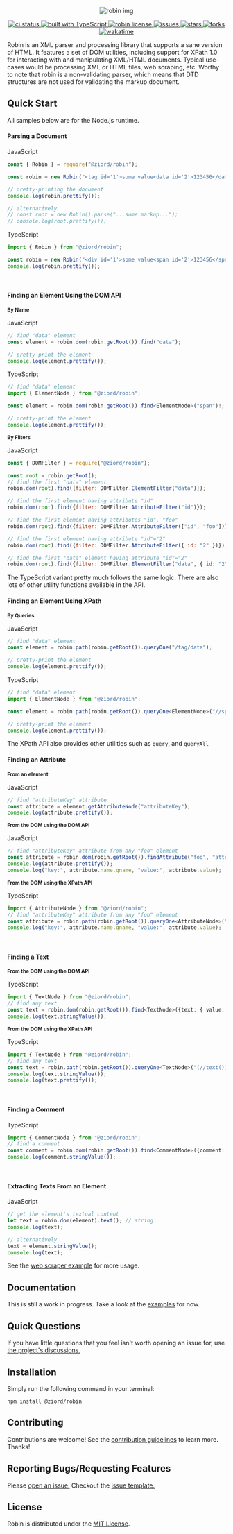 
<p align="center">
    <p align="center">
        <img src="https://github.com/ziord/robin/blob/master/docs/assets/images/robin_img.png" alt="robin img"> 
    </p>
    <p align="center">
        <a href="https://github.com/ziord/robin/actions">
            <img alt="ci status" src="https://github.com/ziord/robin/actions/workflows/node.js.yml/badge.svg?style=plastic">
        </a>
        <a href="https://www.typescriptlang.org/">
            <img alt="built with TypeScript" src="https://img.shields.io/badge/built%20with-TypeScript-blue.svg?style=plastic">
        </a>
        <a href="https://github.com/ziord/robin/blob/master/LICENSE.txt">
            <img alt="robin license" src="https://img.shields.io/github/license/ziord/robin?style=plastic">
        </a>
        <a href="https://github.com/ziord/robin/issues" >
            <img alt="issues" src="https://img.shields.io/github/issues/ziord/robin?style=plastic">
        </a>
        <a href="https://github.com/ziord/robin/stargazers">
            <img alt="stars" src="https://img.shields.io/github/stars/ziord/robin?style=plastic">
        </a>
        <a href="https://github.com/ziord/robin/network/members">
            <img alt="forks" src="https://img.shields.io/github/forks/ziord/robin?style=plastic">
        </a>
        <a href=""><img src="https://wakatime.com/badge/user/d428bbee-8cff-4d0f-9e46-7c57e2a8032e/project/9d7c1f69-dd34-4f27-a25d-60fbfa716192.svg" alt="wakatime"></a>
    </p>
</p>

Robin is an XML parser and processing library that supports a sane version of HTML. It features a set of DOM utilities, including support for XPath 1.0 for interacting with and manipulating XML/HTML documents. Typical use-cases would be processing XML or HTML files, web scraping, etc.
Worthy to note that robin is a non-validating parser, which means that DTD structures are not used for validating the markup document.

## Quick Start

All samples below are for the Node.js runtime.

#### Parsing a Document

JavaScript
```js
const { Robin } = require("@ziord/robin");

const robin = new Robin("<tag id='1'>some value<data id='2'>123456</data></tag>", "XML"); // use "XML" mode - which is the default mode - for XML documents ("HTML" for HTML documents)

// pretty-printing the document
console.log(robin.prettify());

// alternatively
// const root = new Robin().parse("...some markup...");
// console.log(root.prettify());
```

TypeScript
```ts
import { Robin } from "@ziord/robin";

const robin = new Robin("<div id='1'>some value<span id='2'>123456</span></div>", "HTML"); // mode "HTML" for HTML documents
console.log(robin.prettify());
```
<br/>

#### Finding an Element Using the DOM API

<sub>**By Name**</sub>

JavaScript

```js
// find "data" element
const element = robin.dom(robin.getRoot()).find("data");

// pretty-print the element
console.log(element.prettify());
```

TypeScript

```ts
// find "data" element
import { ElementNode } from "@ziord/robin";

const element = robin.dom(robin.getRoot()).find<ElementNode>("span")!;

// pretty-print the element
console.log(element.prettify());
```

<sub>**By Filters**</sub>

JavaScript

```js
const { DOMFilter } = require("@ziord/robin");

const root = robin.getRoot();
// find the first "data" element
robin.dom(root).find({filter: DOMFilter.ElementFilter("data")});

// find the first element having attribute "id"
robin.dom(root).find({filter: DOMFilter.AttributeFilter("id")});

// find the first element having attributes "id", "foo"
robin.dom(root).find({filter: DOMFilter.AttributeFilter(["id", "foo"])});

// find the first element having attribute "id"="2"
robin.dom(root).find({filter: DOMFilter.AttributeFilter({ id: "2" })});

// find the first "data" element having attribute "id"="2"
robin.dom(root).find({filter: DOMFilter.ElementFilter("data", { id: "2" })});
```
The TypeScript variant pretty much follows the same logic. There are also lots of other utility functions available in the API.
<br/>

#### Finding an Element Using XPath

<sub>**By Queries**</sub>

JavaScript

```js
// find "data" element
const element = robin.path(robin.getRoot()).queryOne("/tag/data");

// pretty-print the element
console.log(element.prettify());
```

TypeScript

```ts
// find "data" element
import { ElementNode } from "@ziord/robin";

const element = robin.path(robin.getRoot()).queryOne<ElementNode>("//span")!;

// pretty-print the element
console.log(element.prettify());
```
The XPath API also provides other utilities such as `query`, and `queryAll`
<br/>

#### Finding an Attribute

<sub>**From an element**</sub>

JavaScript

```js
// find "attributeKey" attribute
const attribute = element.getAttributeNode("attributeKey");
console.log(attribute.prettify());
```

<sub>**From the DOM using the DOM API**</sub>

JavaScript

```js
// find "attributeKey" attribute from any "foo" element
const attribute = robin.dom(robin.getRoot()).findAttribute("foo", "attributeKey");
console.log(attribute.prettify());
console.log("key:", attribute.name.qname, "value:", attribute.value);
```

<sub>**From the DOM using the XPath API**</sub>

TypeScript

```ts
import { AttributeNode } from "@ziord/robin";
// find "attributeKey" attribute from any "foo" element
const attribute = robin.path(robin.getRoot()).queryOne<AttributeNode>("//foo[@attributeKey]/@attributeKey")!;
console.log("key:", attribute.name.qname, "value:", attribute.value);
```
<br/>

#### Finding a Text

<sub>**From the DOM using the DOM API**</sub>

TypeScript

```ts
import { TextNode } from "@ziord/robin";
// find any text
const text = robin.dom(robin.getRoot()).find<TextNode>({text: { value: "some part of the text", match: "partial-ignoreCase" }})!; // match: "partial" | "exact" | "partial-ignoreCase" | "exact-ignoreCase"
console.log(text.stringValue());
```

<sub>**From the DOM using the XPath API**</sub>

TypeScript

```ts
import { TextNode } from "@ziord/robin";
// find any text
const text = robin.path(robin.getRoot()).queryOne<TextNode>("(//text())[1]")!;
console.log(text.stringValue());
console.log(text.prettify());
```
<br/>

#### Finding a Comment

TypeScript

```ts
import { CommentNode } from "@ziord/robin";
// find a comment
const comment = robin.dom(robin.getRoot()).find<CommentNode>({comment: { value: "some part of the comment", match: "partial" }})!; // match: "partial" | "exact" | "partial-ignoreCase" | "exact-ignoreCase"
console.log(comment.stringValue());
```
<br/>

#### Extracting Texts From an Element

JavaScript
```js
// get the element's textual content
let text = robin.dom(element).text(); // string
console.log(text);

// alternatively
text = element.stringValue();
console.log(text);
```

See the [web scraper example](https://github.com/ziord/robin/blob/master/examples) for more usage.


## Documentation

This is still a work in progress. Take a look at the [examples](https://github.com/ziord/robin/blob/master/examples) for now.

## Quick Questions

If you have little questions that you feel isn't worth opening an issue for, use [the project's discussions.](https://github.com/ziord/robin/discussions)


## Installation

Simply run the following command in your terminal:
```
npm install @ziord/robin
```

## Contributing

Contributions are welcome! See the [contribution guidelines](https://github.com/ziord/robin/blob/master/CONTRIBUTING.md) to learn more. Thanks!


## Reporting Bugs/Requesting Features

Please [open an issue.](https://github.com/ziord/robin/issues) Checkout the [issue template.](https://github.com/ziord/robin/blob/master/.github/ISSUE_TEMPLATE)


## License

Robin is distributed under the [MIT License](https://github.com/ziord/robin/blob/master/LICENSE.txt).